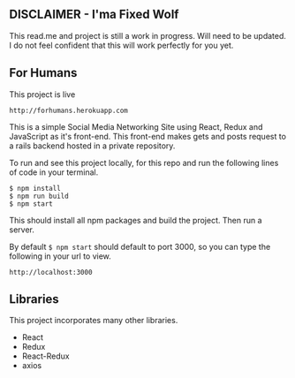 DISCLAIMER - I'ma Fixed Wolf
--
This read.me and project is still a work in progress. Will need to be updated. I do not feel confident that this will work perfectly for you yet.

For Humans
--

This project is live
```
http://forhumans.herokuapp.com
```

This is a simple Social Media Networking Site using React, Redux and JavaScript as it's front-end. This front-end makes gets and posts request to a rails backend hosted in a private repository.

To run and see this project locally, for this repo and run the following lines of code in your terminal.
```
$ npm install
$ npm run build
$ npm start
```
This should install all npm packages and build the project. Then run a server.

By default `$ npm start` should default to port 3000, so you can type the following in your url to view. 
```
http://localhost:3000
```

Libraries
--
This project incorporates many other libraries.
- React
- Redux
- React-Redux
- axios
